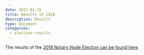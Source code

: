 ```yaml
---
date: 2017-01-15
title: Results of 2018
description: Results
type: Document
categories:
  - election-results
---
```

The results of the [2018 Notary Node Election can be found here](https://github.com/KomodoPlatform/NotaryNodes/blob/master/readme2018.md#elected-notaries-2018).
